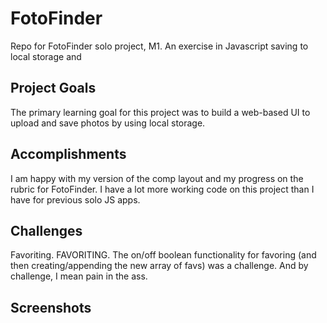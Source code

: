# FotoFinder
Repo for FotoFinder solo project, M1. An exercise in Javascript saving to local storage and 

## Project Goals
The primary learning goal for this project was to build a web-based UI to upload and save photos by using local storage.

## Accomplishments
I am happy with my version of the comp layout and my progress on the rubric for FotoFinder. I have a lot more working code on this project than I have for previous solo JS apps.

## Challenges
Favoriting. FAVORITING. The on/off boolean functionality for favoring (and then creating/appending the new array of favs) was a challenge. And by challenge, I mean pain in the ass.

## Screenshots

